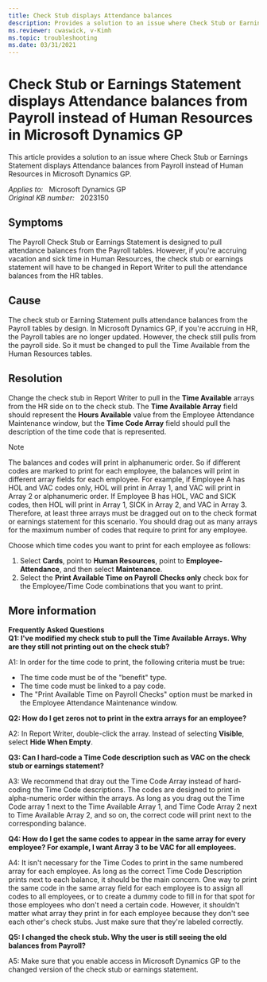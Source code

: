 ```yaml
---
title: Check Stub displays Attendance balances
description: Provides a solution to an issue where Check Stub or Earnings Statement displays Attendance balances from Payroll instead of Human Resources
ms.reviewer: cwaswick, v-Kimh
ms.topic: troubleshooting
ms.date: 03/31/2021
---
```

# Check Stub or Earnings Statement displays Attendance balances from Payroll instead of Human Resources in Microsoft Dynamics GP

This article provides a solution to an issue where Check Stub or Earnings Statement displays Attendance balances from Payroll instead of Human Resources in Microsoft Dynamics GP.

_Applies to:_ &nbsp; Microsoft Dynamics GP  
_Original KB number:_ &nbsp; 2023150

## Symptoms

The Payroll Check Stub or Earnings Statement is designed to pull attendance balances from the Payroll tables. However, if you're accruing vacation and sick time in Human Resources, the check stub or earnings statement will have to be changed in Report Writer to pull the attendance balances from the HR tables.

## Cause

The check stub or Earning Statement pulls attendance balances from the Payroll tables by design. In Microsoft Dynamics GP, if you're accruing in HR, the Payroll tables are no longer updated. However, the check still pulls from the payroll side. So it must be changed to pull the Time Available from the Human Resources tables.

## Resolution

Change the check stub in Report Writer to pull in the **Time Available** arrays from the HR side on to the check stub. The **Time Available Array** field should represent the **Hours Available** value from the Employee Attendance Maintenance window, but the **Time Code Array** field should pull the description of the time code that is represented.

> [!NOTE]
> The balances and codes will print in alphanumeric order. So if different codes are marked to print for each employee, the balances will print in different array fields for each employee. For example, if Employee A has HOL and VAC codes only, HOL will print in Array 1, and VAC will print in Array 2 or alphanumeric order. If Employee B has HOL, VAC and SICK codes, then HOL will print in Array 1, SICK in Array 2, and VAC in Array 3. Therefore, at least three arrays must be dragged out on to the check format or earnings statement for this scenario. You should drag out as many arrays for the maximum number of codes that require to print for any employee.

Choose which time codes you want to print for each employee as follows:

1. Select **Cards**, point to **Human Resources**, point to **Employee-Attendance**, and then select **Maintenance**.
2. Select the **Print Available Time on Payroll Checks only** check box for the Employee/Time Code combinations that you want to print.

## More information

**Frequently Asked Questions**  
**Q1: I've modified my check stub to pull the Time Available Arrays. Why are they still not printing out on the check stub?**  

A1: In order for the time code to print, the following criteria must be true:

- The time code must be of the "benefit" type. 
- The time code must be linked to a pay code. 
- The "Print Available Time on Payroll Checks" option must be marked in the Employee Attendance Maintenance window. 

**Q2:  How do I get zeros not to print in the extra arrays for an employee?**  

A2: In Report Writer, double-click the array. Instead of selecting **Visible**, select **Hide When Empty**.

**Q3: Can I hard-code a Time Code description such as VAC on the check stub or earnings statement?**  

A3: We recommend that dray out the Time Code Array instead of hard-coding the Time Code descriptions. The codes are designed to print in alpha-numeric order within the arrays. As long as you drag out the Time Code array 1 next to the Time Available Array 1, and Time Code Array 2 next to Time Available Array 2, and so on, the correct code will print next to the corresponding balance.  

**Q4: How do I get the same codes to appear in the same array for every employee? For example, I want Array 3 to be VAC for all employees.**  

A4: It isn't necessary for the Time Codes to print in the same numbered array for each employee. As long as the correct Time Code Description prints next to each balance, it should be the main concern. One way to print the same code in the same array field for each employee is to assign all codes to all employees, or to create a dummy code to fill in for that spot for those employees who don't need a certain code. However, it shouldn't matter what array they print in for each employee because they don't see each other's check stubs. Just make sure that they're labeled correctly.

**Q5: I changed the check stub. Why the user is still seeing the old balances from Payroll?**  

A5: Make sure that you enable access in Microsoft Dynamics GP to the changed version of the check stub or earnings statement.
